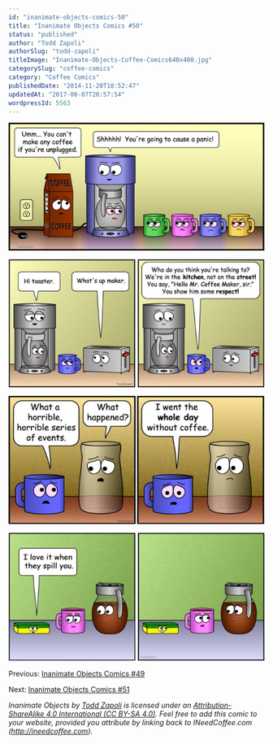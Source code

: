```yaml
---
id: "inanimate-objects-comics-50"
title: "Inanimate Objects Comics #50"
status: "published"
author: "Todd Zapoli"
authorSlug: "todd-zapoli"
titleImage: "Inanimate-Objects-Coffee-Comics640x400.jpg"
categorySlug: "coffee-comics"
category: "Coffee Comics"
publishedDate: "2014-11-20T18:52:47"
updatedAt: "2017-06-07T20:57:54"
wordpressId: 5563
---
```


![panic](201439-cause-a-paniccc-650x325.jpg)

![show him](201438show-him-some-respect-650x325.jpg)

![horrible](201436horrible-series-of-events-650x325.jpg)

![love it when they spill](201435-love-it-when-they-spill-youu-650x325.jpg)

Previous: [Inanimate Objects Comics #49](/inanimate-objects-comics-49/)

Next: [Inanimate Objects Comics #51](/inanimate-objects-comics-51/)

_Inanimate Objects by [Todd Zapoli](/) is licensed under an [Attribution-ShareAlike 4.0 International (CC BY-SA 4.0)](https://creativecommons.org/licenses/by-sa/4.0/). Feel free to add this comic to your website, provided you attribute by linking back to INeedCoffee.com (http://ineedcoffee.com)._

